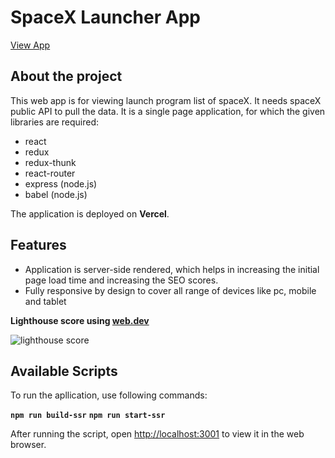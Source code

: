 # SpaceX Launcher App
[View App](https://spacex-launcher.vercel.app/)

## About the project

This web app is for viewing launch program list of spaceX. It needs spaceX public API to pull the data.
It is a single page application, for which the given libraries are required:
+ react
+ redux
+ redux-thunk
+ react-router
+ express (node.js)
+ babel (node.js)  

The application is deployed on **Vercel**.

## Features
+ Application is server-side rendered, which helps in increasing the initial page load time and increasing the SEO scores.
+ Fully responsive by design to cover all range of devices like pc, mobile and tablet

**Lighthouse score using [web.dev](https://web.dev/measure)**

![lighthouse score](https://i.ibb.co/b6yVsTr/webDev.png)


## Available Scripts

To run the apllication, use following commands:

**`npm run build-ssr`**
**`npm run start-ssr`**

After running the script, open [http://localhost:3001](http://localhost:3001) to view it in the web browser.
